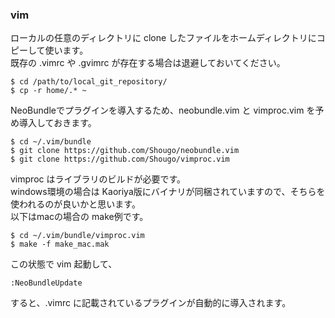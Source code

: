 ### vim ###

ローカルの任意のディレクトリに clone したファイルをホームディレクトリにコピーして使います。  
既存の .vimrc や .gvimrc が存在する場合は退避しておいてください。

    $ cd /path/to/local_git_repository/
    $ cp -r home/.* ~

NeoBundleでプラグインを導入するため、neobundle.vim と vimproc.vim を予め導入しておきます。

    $ cd ~/.vim/bundle
    $ git clone https://github.com/Shougo/neobundle.vim
    $ git clone https://github.com/Shougo/vimproc.vim


vimproc はライブラリのビルドが必要です。  
windows環境の場合は Kaoriya版にバイナリが同梱されていますので、そちらを使われるのが良いかと思います。  
以下はmacの場合の make例です。  

    $ cd ~/.vim/bundle/vimproc.vim
    $ make -f make_mac.mak

この状態で vim 起動して、

    :NeoBundleUpdate

すると、.vimrc に記載されているプラグインが自動的に導入されます。

